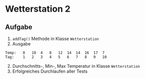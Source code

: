 # Wetterstation 2

## Aufgabe

1. `addTag()` Methode in Klasse `Wetterstation`
1. Ausgabe

```
Temp:   8   10  4   8   12  14  14  16  17  7
Tag:    1   2   3   4   5   6   7   8   9   10
```

2. Durchschnitts-, Min-, Max Temperatur in Klasse `Wetterstation`
3. Erfolgreiches Durchlaufen aller Tests


